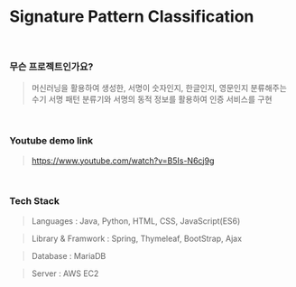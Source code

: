 # Signature Pattern Classification

<br>

### 무슨 프로젝트인가요?

> 머신러닝을 활용하여 생성한, 서명이 숫자인지, 한글인지, 영문인지 분류해주는 수기 서명 패턴 분류기와
> 서명의 동적 정보를 활용하여 인증 서비스를 구현
<br>

### Youtube demo link

> https://www.youtube.com/watch?v=B5Is-N6cj9g
<br>

### Tech Stack

> Languages : Java, Python, HTML, CSS, JavaScript(ES6) <br>

> Library & Framwork : Spring, Thymeleaf, BootStrap, Ajax <br>

> Database : MariaDB <br>

> Server : AWS EC2 <br>


